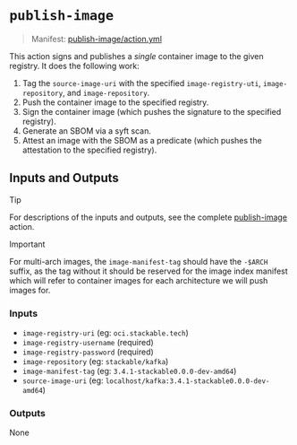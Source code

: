 # `publish-image`

> Manifest: [publish-image/action.yml][publish-image]

This action signs and publishes a *single* container image to the given registry. It does the
following work:

1. Tag the `source-image-uri` with the specified `image-registry-uti`, `image-repository`, and
   `image-repository`.
2. Push the container image to the specified registry.
3. Sign the container image (which pushes the signature to the specified registry).
4. Generate an SBOM via a syft scan.
5. Attest an image with the SBOM as a predicate (which pushes the attestation to the specified
   registry).

## Inputs and Outputs

> [!TIP]
> For descriptions of the inputs and outputs, see the complete [publish-image] action.

<!-- markdownlint-disable-next-line MD028 -->
> [!IMPORTANT]
> For multi-arch images, the `image-manifest-tag` should have the `-$ARCH` suffix, as the tag
> without it should be reserved for the image index manifest which will refer to container images
> for each architecture we will push images for.

### Inputs

- `image-registry-uri` (eg: `oci.stackable.tech`)
- `image-registry-username` (required)
- `image-registry-password` (required)
- `image-repository` (eg: `stackable/kafka`)
- `image-manifest-tag` (eg: `3.4.1-stackable0.0.0-dev-amd64`)
- `source-image-uri` (eg: `localhost/kafka:3.4.1-stackable0.0.0-dev-amd64`)

### Outputs

None

[publish-image]: ./action.yml
